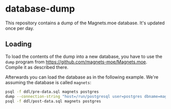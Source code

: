 # database-dump

This repository contains a dump of the Magnets.moe database. It's updated once per day.

## Loading

To load the contents of the dump into a new database, you have to use the `dump` program from https://github.com/magnets-moe/Magnets.moe. Compile it as described there.

Afterwards you can load the database as in the following example. We're assuming the database is called `magnets`:

```bash
psql -f ddl/pre-data.sql magnets postgres
dump --connection-string "host=/run/postgresql user=postgres dbname=magnets" load
psql -f ddl/post-data.sql magnets postgres
```
